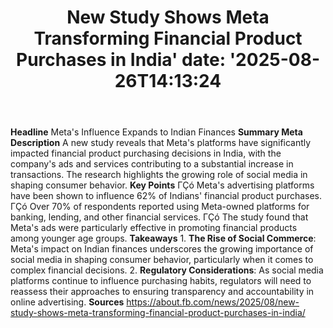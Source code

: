 ﻿---
title: "New Study Shows Meta Transforming Financial Product Purchases in India'
date: '2025-08-26T14:13:24"
category: "Markets"
summary: ""
slug: "new study shows meta transforming financial product purchase"
source_urls:
  - "https://about.fb.com/news/2025/08/new-study-shows-meta-transforming-financial-product-purchases-in-india/"
seo:
  title: "New Study Shows Meta Transforming Financial Product Purchases in India | Hash n Hedge'
  description: '"
  keywords: ["news", "markets", "brief"]
---
**Headline** Meta's Influence Expands to Indian Finances  **Summary Meta Description** A new study reveals that Meta's platforms have significantly impacted financial product purchasing decisions in India, with the company's ads and services contributing to a substantial increase in transactions. The research highlights the growing role of social media in shaping consumer behavior.  **Key Points**  ΓÇó Meta's advertising platforms have been shown to influence 62% of Indians' financial product purchases. ΓÇó Over 70% of respondents reported using Meta-owned platforms for banking, lending, and other financial services. ΓÇó The study found that Meta's ads were particularly effective in promoting financial products among younger age groups.  **Takeaways**  1. **The Rise of Social Commerce**: Meta's impact on Indian finances underscores the growing importance of social media in shaping consumer behavior, particularly when it comes to complex financial decisions. 2. **Regulatory Considerations**: As social media platforms continue to influence purchasing habits, regulators will need to reassess their approaches to ensuring transparency and accountability in online advertising.  **Sources** https://about.fb.com/news/2025/08/new-study-shows-meta-transforming-financial-product-purchases-in-india/ 

